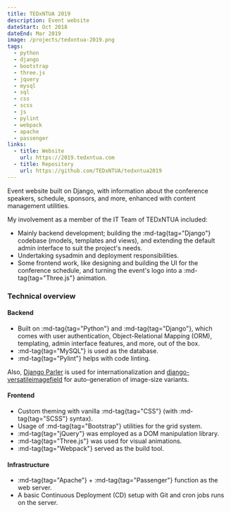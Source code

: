 ```yaml
---
title: TEDxNTUA 2019
description: Event website
dateStart: Oct 2018
dateEnd: Mar 2019
image: /projects/tedxntua-2019.png
tags:
  - python
  - django
  - bootstrap
  - three.js
  - jquery
  - mysql
  - sql
  - css
  - scss
  - js
  - pylint
  - webpack
  - apache
  - passenger
links:
  - title: Website
    url: https://2019.tedxntua.com
  - title: Repository
    url: https://github.com/TEDxNTUA/tedxntua2019
---
```


Event website built on Django, with information about the conference speakers,
schedule, sponsors, and more, enhanced with content management utilities.

<!--more-->

My involvement as a member of the IT Team of TEDxNTUA included:
* Mainly backend development; building the :md-tag{tag="Django"} codebase
(models, templates and views), and extending the default admin interface to suit
the project's needs.
* Undertaking sysadmin and deployment responsibilities.
* Some frontend work, like designing and building the UI for the conference
schedule, and turning the event's logo into a :md-tag{tag="Three.js"} animation.

### Technical overview

#### Backend
* Built on :md-tag{tag="Python"} and :md-tag{tag="Django"}, which comes with
user authentication, Object-Relational Mapping (ORM), templating, admin
interface features, and more, out of the box.
* :md-tag{tag="MySQL"} is used as the database.
* :md-tag{tag="Pylint"} helps with code linting.

Also, [Django Parler](https://github.com/django-parler/django-parler) is used
for internationalization and
[django-versatileimagefield](https://github.com/respondcreate/django-versatileimagefield)
for auto-generation of image-size variants.

#### Frontend
* Custom theming with vanilla :md-tag{tag="CSS"} (with :md-tag{tag="SCSS"} syntax).
* Usage of :md-tag{tag="Bootstrap"} utilities for the grid system.
* :md-tag{tag="jQuery"} was employed as a DOM manipulation library.
* :md-tag{tag="Three.js"} was used for visual animations.
* :md-tag{tag="Webpack"} served as the build tool.

#### Infrastructure
* :md-tag{tag="Apache"} + :md-tag{tag="Passenger"} function as the web server.
* A basic Continuous Deployment (CD) setup with Git and cron jobs runs on the
server.
